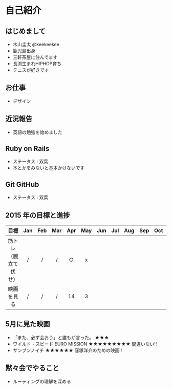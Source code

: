 # 自己紹介

## はじめまして

- 木山圭太 @keekeekee
- 鹿児島出身
- 三軒茶屋に住んでます
- 長渕生まれHIPHOP育ち
- テニスが好きです


## お仕事

- デザイン


## 近況報告

- 英語の勉強を始めました


## Ruby on Rails

- ステータス : 双葉
- 本とかをみないと基本かけないです


## Git GitHub

- ステータス : 双葉


## 2015 年の目標と進捗
|      目標             | Jan | Feb | Mar | Apr | May | Jun | Jul | Aug | Sep | Oct | Nov | Dec |
|:--------------------:|:---:|:---:|:---:|:---:|:---:|:---:|:---:|:---:|:---:|:---:|:---:|:---:|
| 筋トレ（腕立て伏せ）    | / | / | / | ○ | x |   |   |   |   |   |   |   |
| 映画を見る | / | / | / | 14 | 3 |   |   |   |   |   |   |   |


## 5月に見た映画

- 「また、必ず会おう」と誰もが言った。  ★★★
- ワイルド・スピード EURO MISSION  ★★★★★★★★★ 間違いない!!
- サンブンノイチ  ★★★★★★ 窪塚洋介のための映画!!


## 黙々会でやること

- ルーティングの理解を深める
